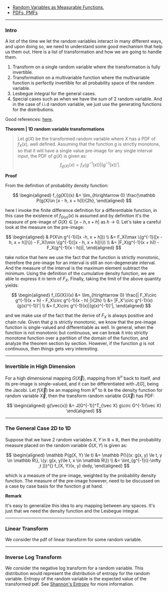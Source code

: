 - [Random Variables as Measurable Functions](../../AMATH%20561%20Probability%20Theory/Probability%20Basics/Random%20Variables%20as%20Measurable%20Functions.md), 
- [PDFs, PMFs](PDFs,%20PMFs.md)

---
### **Intro**

A lot of the time we let the random variables interact in many different ways, and upon doing so, we need to understand some good mechanism that help us them out. Here is a list of transformation and how we are going to handle them. 
1. Transform on a single random variable where the transformation is fully invertible. 
2. Transformation on a multivariable function where the multivariable function is perfectly invertible for all probability space of the random variable. 
3. Lesbegue integral for the general cases. 
4. Special cases such as when we have the sum of 2 random variable. And in the case of i.i.d random variable, we just use the generating functions for the distributions. 

Good references: [here](https://en.wikipedia.org/wiki/Probability_density_function#Function_of_random_variables_and_change_of_variables_in_the_probability_density_function). 

**Theorem | 1D random variable transformations**

> Let $g(X)$ be the transformed random variable where $X$ has a PDF of $f_X(x)$, well defined. Assuming that the function $g$ is strictly monotone, so that it will have a single value pre-image for any single interval input, the PDF of $g(X)$ is given as: 
> $$f_{g(X)}(x) = f_X(g^{-1}(x))|(g^{-1}(x))'|. $$

**Proof**

From the definition of probability density function: 

$$
\begin{aligned}
    f_{g(X)}(x) &= \lim_{h\rightarrow 0}
    \frac{\mathbb P(g(X)\in [x - h, x + h])}{2h}, 
\end{aligned}
$$

here I invoke the finite difference definition for a differentiable function, in this case the existence of $f_{G(x)}(x)$ is assumed and by definition it's the measure of pre-image of $G(X)\in [x - h, x + h]$ as $h\rightarrow 0$. Let's take a careful look at the measure on the pre-image: 

$$
\begin{aligned}
    & P(X\in g^{-1}([x -h, x + h]))
    \\
    &=  
    F_X(\max \{g^{-1}([x - h, x + h])\}) - F_X(\min \{g^{-1}([x - h, x + h])\})
    \\
    &= |F_X(g^{-1}(x + h)) - F_X(g^{-1}(x - h))|, 
\end{aligned}
$$

take notice that here we use the fact that the function is strictly monotonic, therefore the pre-image for an interval is still an non-degenerate interval. And the measure of the interval is the maximum element subtract the minimum. Using the definition of the cumulative density function, we are able to express it in term of $F_X$. Finally, taking the limit of the above quantity yields: 

$$
\begin{aligned}
    f_{G(X)}(x) &= 
    \lim_{h\rightarrow 0}
    \frac{|
        F_X\circ g^{-1}(x + h) - F_X\circ g^{-1}(x - h)
    |}{2h}
    \\
    &= |F_X'\circ g^{-1}(x)(g(x)^{-1})'|
    \\
    &= f_X\circ g^{-1}(x)|(g(x)^{-1})'|, 
\end{aligned}
$$

and we make use of the fact that the derive of $F_X$ is always positive and chain rule. Given that $g$ is strictly monotonic, we know that the pre-image function is single-valued and differentiable as well. In general, when the function is not monotonic but continuous, we can break it into strictly monotone function over a partition of the domain of the function, and analyze the theorem section by section. However, if the function $g$ is not continuous, then things gets very interesting. 

---
### **Invertible in High Dimension**

For a high dimensional mapping $G(\vec{X})$, mapping from $\mathbb R^n$ back to itself, and its pre-image is single-valued, and it can be differentiated with $J[G]$, being the Jacobi. Let $f(\vec{X})$ be an mapping from $\mathbb R^n$ to $\mathbb R$ be the  density function for random variable $\vec{X}$, then the transform random variable $G(\vec {X})$ has PDF: 

$$
\begin{aligned}
    g(\vec{x}) &= 
    J[G^{-1}]^T_{\vec X} g\circ G^{-1}(\vec X)
\end{aligned}
$$

---
### **The General Case 2D to 1D**

Suppose that we have 2 random variables $X, Y$ in $\mathbb R\times \mathbb R$, then the probability measure placed on the random variable $G(X, Y)$ is given as: 

$$
\begin{aligned}
    \mathbb P(g(X, Y) \le t) &= 
    \mathbb P(\{(x: g(x, y) \le t, y \in \mathbb R\}, \{y: g(x, y)\le t, x \in \mathbb R\})
    \\
    &= \iint_{g^{-1}((-\infty ,t ])}^{} 
    f_{X, Y}(x, y)
    dxdy, 
\end{aligned}
$$

which is a measure of the pre-image, weighted by the probability density function. The measure of the pre-image however, need to be discussed on a case by case basis for the function $g$ at hand. 

**Remark**

It's easy to generalize this idea to any mapping between any spaces. It's just that we need the density function and the Lesbegue integral. 

---
### **Linear Transform**

We consider the pdf of linear transform for some random variable. 

---
### **Inverse Log Transform**

We consider the negative log transform for a random variable. This distribution would represent the distribution of entropy for the random variable. Entropy of the random variable is the expected value of the transformed pdf. See [Shannon's Entropy](Shannon's%20Entropy.md) for more information. 



